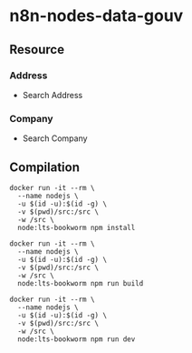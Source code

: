 # n8n-nodes-data-gouv

## Resource

### Address

- Search Address

### Company

- Search Company

## Compilation

```shell
docker run -it --rm \
  --name nodejs \
  -u $(id -u):$(id -g) \
  -v $(pwd)/src:/src \
  -w /src \
  node:lts-bookworm npm install
```

```shell
docker run -it --rm \
  --name nodejs \
  -u $(id -u):$(id -g) \
  -v $(pwd)/src:/src \
  -w /src \
  node:lts-bookworm npm run build
```

```shell
docker run -it --rm \
  --name nodejs \
  -u $(id -u):$(id -g) \
  -v $(pwd)/src:/src \
  -w /src \
  node:lts-bookworm npm run dev
```
